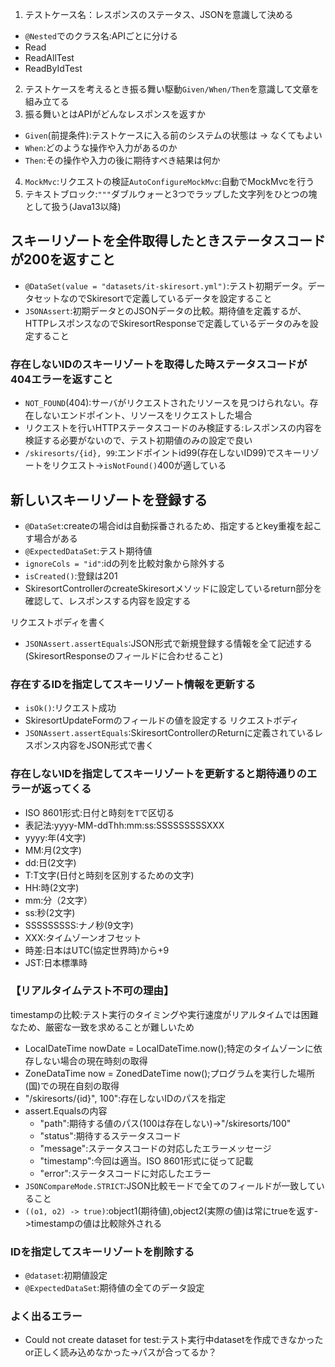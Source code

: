 1. テストケース名：レスポンスのステータス、JSONを意識して決める

- `@Nested`でのクラス名:APIごとに分ける
- Read
- ReadAllTest
- ReadByIdTest

2. テストケースを考えるとき振る舞い駆動`Given/When/Then`を意識して文章を組み立てる
3. 振る舞いとはAPIがどんなレスポンスを返すか

- `Given`(前提条件):テストケースに入る前のシステムの状態は -> なくてもよい
- `When`:どのような操作や入力があるのか
- `Then`:その操作や入力の後に期待すべき結果は何か

4. `MockMvc`:リクエストの検証`AutoConfigureMockMvc`:自動でMockMvcを行う
5. テキストブロック:`"""`ダブルウォーと3つでラップした文字列をひとつの塊として扱う(Java13以降)

## スキーリゾートを全件取得したときステータスコードが200を返すこと

- `@DataSet(value = "datasets/it-skiresort.yml")`:テスト初期データ。データセットなのでSkiresortで定義しているデータを設定すること
- `JSONAssert`:初期データとのJSONデータの比較。期待値を定義するが、HTTPレスポンスなのでSkiresortResponseで定義しているデータのみを設定すること

### 存在しないIDのスキーリゾートを取得した時ステータスコードが404エラーを返すこと

- `NOT_FOUND`(404):サーバがリクエストされたリソースを見つけられない。存在しないエンドポイント、リソースをリクエストした場合
- リクエストを行いHTTPステータスコードのみ検証する:レスポンスの内容を検証する必要がないので、テスト初期値のみの設定で良い
- `/skiresorts/{id}, 99`:エンドポイントid99(存在しないID99)でスキーリゾートをリクエスト->`isNotFound()`400が適している

## 新しいスキーリゾートを登録する

- `@DataSet`:createの場合idは自動採番されるため、指定するとkey重複を起こす場合がある
- `@ExpectedDataSet`:テスト期待値
- `ignoreCols = "id"`:idの列を比較対象から除外する
- `isCreated()`:登録は201
- SkiresortControllerのcreateSkiresortメソッドに設定しているreturn部分を確認して、レスポンスする内容を設定する

リクエストボディを書く

- `JSONAssert.assertEquals`:JSON形式で新規登録する情報を全て記述する(SkiresortResponseのフィールドに合わせること)

### 存在するIDを指定してスキーリゾート情報を更新する

- `isOk()`:リクエスト成功
- SkiresortUpdateFormのフィールドの値を設定する
  リクエストボディ
- `JSONAssert.assertEquals`:SkiresortControllerのReturnに定義されているレスポンス内容をJSON形式で書く

### 存在しないIDを指定してスキーリゾートを更新すると期待通りのエラーが返ってくる

- ISO 8601形式:日付と時刻を`T`で区切る
- 表記法:yyyy-MM-ddThh:mm:ss:SSSSSSSSSXXX
- yyyy:年(4文字)
- MM:月(2文字)
- dd:日(2文字)
- T:T文字(日付と時刻を区別するための文字)
- HH:時(2文字)
- mm:分（2文字）
- ss:秒(2文字)
- SSSSSSSSS:ナノ秒(9文字)
- XXX:タイムゾーンオフセット
- 時差:日本はUTC(協定世界時)から+9
- JST:日本標準時

### 【リアルタイムテスト不可の理由】

timestampの比較:テスト実行のタイミングや実行速度がリアルタイムでは困難なため、厳密な一致を求めることが難しいため

- LocalDateTime nowDate = LocalDateTime.now();特定のタイムゾーンに依存しない場合の現在時刻の取得
- ZoneDataTime now = ZonedDateTime now();プログラムを実行した場所(国)での現在自刻の取得
- "/skiresorts/{id}", 100":存在しないIDのパスを指定
- assert.Equalsの内容
    - "path":期待する値のパス(100は存在しない)->"/skiresorts/100"
    - "status":期待するステータスコード
    - "message":ステータスコードの対応したエラーメッセージ
    - "timestamp":今回は適当。ISO 8601形式に従って記載
    - "error":ステータスコードに対応したエラー
- `JSONCompareMode.STRICT`:JSON比較モードで全てのフィールドが一致していること
- `((o1, o2) -> true)`:object1(期待値),object2(実際の値)は常にtrueを返す->timestampの値は比較除外される

### IDを指定してスキーリゾートを削除する

- `@dataset`:初期値設定
- `@ExpectedDataSet`:期待値の全てのデータ設定

### よく出るエラー

- Could not create dataset for test:テスト実行中datasetを作成できなかったor正しく読み込めなかった->パスが合ってるか？

